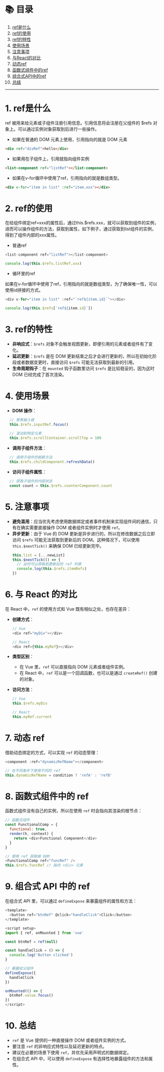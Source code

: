 # 📚 目录

1. [ref是什么](#1-ref是什么)
2. [ref的使用](#2-ref的使用)
3. [ref的特性](#3-ref的特性)
4. [使用场景](#4-使用场景)
5. [注意事项](#5-注意事项)
6. [与React的对比](#6-与React的对比)
7. [动态ref](#7-动态ref)
8. [函数式组件中的ref](#8-函数式组件中的ref)
9. [组合式API中的ref](#9-组合式API中的ref)
10. [总结](#10-总结)
---

# 1. ref是什么

ref 被用来给元素或子组件注册引用信息。引用信息将会注册在父组件的 $refs 对象上。可以通过实例对象获取到后进行一些操作。

- 如果在普通的 DOM 元素上使用，引用指向的就是 DOM 元素

```html
<div ref="divRef">hello</div>
```

- 如果用在子组件上，引用就指向组件实例

```html
<list-component ref="listRef"></list-component>
```

- 如果在v-for循环中使用了ref，引用指向的就是数组类型。

```html
<div v-for="item in list" :ref="item.xxx"></div>
```

# 2. ref的使用

在给组件绑定ref=xxx的属性后，通过this.$refs.xxx，就可以获取到组件的实例，进而可以操作组件的方法，获取到属性，如下例子，通过获取到list组件的实例，得到了组件内部的xxx属性。

- 普通ref

```javascript
<list-component ref="listRef"></list-component>

console.log(this.$refs.listRef.xxx)
```

- 循环里的ref

如果在v-for循环中使用了ref，引用指向的就是数组类型，为了确保唯一性，可以使用id拼接的方式。

```javascript
<div v-for="item in list" :ref="`ref${item.id}`"></div>

console.log(this.$refs[`ref${item.id}`])
```

# 3. ref的特性

- **非响应式**：`$refs` 对象不会触发视图更新，即便引用的元素或者组件有了变化。
- **延迟更新**：`$refs` 是在 DOM 更新结束之后才会进行更新的，所以在初始化阶段或者数据变更时，直接访问 `$refs` 可能无法获取到最新的引用。
- **生命周期钩子**：在 `mounted` 钩子函数里访问 `$refs` 是比较稳妥的，因为这时 DOM 已经完成了首次渲染。

# 4. 使用场景

- **DOM 操作**：

```javascript
  // 聚焦输入框
  this.$refs.inputRef.focus()
  
  // 滚动到特定元素
  this.$refs.scrollContainer.scrollTop = 100
  ```

- **调用子组件方法**：
```javascript
  // 调用子组件的刷新方法
  this.$refs.childComponent.refreshData()
```

- **访问子组件属性**：
```javascript
  // 获取子组件的内部状态
  const count = this.$refs.counterComponent.count
```

# 5. 注意事项

- **避免滥用**：应当优先考虑使用数据绑定或者事件机制来实现组件间的通信，只有在确实需要直接操作 DOM 或者组件实例时才使用 `ref`。
- **异步更新**：由于 Vue 的 DOM 更新是异步进行的，所以在修改数据之后立即访问 `$refs` 可能无法获取到更新后的 DOM。这种情况下，可以使用 `this.$nextTick()` 来确保 DOM 已经更新完毕。
  ```javascript
  this.list = [...newList]
  this.$nextTick(() => {
    // 此时可以获取到更新后的 ref 列表
    console.log(this.$refs.itemRefs)
  })
  ```

# 6. 与 React 的对比

在 React 中，`ref` 的使用方式和 Vue 既有相似之处，也存在差异：

- **创建方式**：
  ```javascript
  // Vue
  <div ref="myDiv"></div>
  
  // React
  <div ref={this.myRef}></div>
  ```

- **类型区别**：
  - 在 Vue 里，`ref` 可以直接指向 DOM 元素或者组件实例。
  - 在 React 中，`ref` 可以是一个回调函数，也可以是通过 `createRef()` 创建的对象。

- **访问方法**：
  ```javascript
  // Vue
  this.$refs.myDiv
  
  // React
  this.myRef.current
  ```

# 7. 动态 ref

借助动态绑定的方式，可以实现 `ref` 的动态管理：
```javascript
<component :ref="dynamicRefName"></component>

// 在不同条件下使用不同的 ref
this.dynamicRefName = condition ? 'refA' : 'refB'
```

# 8. 函数式组件中的 ref

函数式组件没有自己的实例，所以在使用 `ref` 时会指向其渲染的根节点：
```javascript
// 函数式组件
const FunctionalComp = {
  functional: true,
  render(h, context) {
    return <div>Functional Component</div>
  }
}

// 使用 ref 获取根 DOM
<FunctionalComp ref="funcRef" />
this.$refs.funcRef // 指向 <div> 元素
```

# 9. 组合式 API 中的 ref

在组合式 API 里，可以通过 `defineExpose` 来暴露组件的属性和方法：
```javascript
<template>
  <button ref="btnRef" @click="handleClick">Click</button>
</template>

<script setup>
import { ref, onMounted } from 'vue'

const btnRef = ref(null)

const handleClick = () => {
  console.log('Button clicked')
}

// 暴露给父组件
defineExpose({
  handleClick
})

onMounted(() => {
  btnRef.value.focus()
})
</script>
```

# 10. 总结

- `ref` 是 Vue 提供的一种直接操作 DOM 或者组件实例的方式。
- 要注意 `ref` 的非响应式特性以及延迟更新的特点。
- 建议在必要的场景下使用 `ref`，并优先采用声明式的数据绑定。
- 在组合式 API 中，可以使用 `defineExpose` 有选择性地暴露组件的方法和属性。